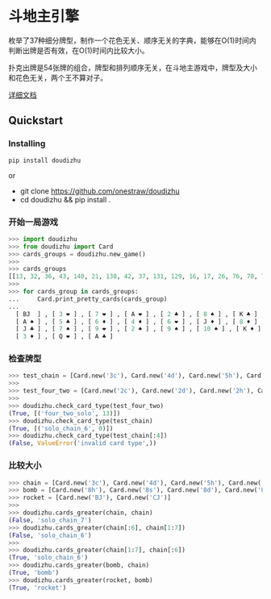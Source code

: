 # 斗地主引擎

枚举了37种细分牌型，制作一个花色无关、顺序无关的字典，能够在O(1)时间内判断出牌是否有效，在O(1)时间内比较大小。

扑克出牌是54张牌的组合，牌型和排列顺序无关，在斗地主游戏中，牌型及大小和花色无关，两个王不算对子。

[详细文档](docs/engine.md)

## Quickstart

### Installing

`pip install doudizhu`

or

- git clone https://github.com/onestraw/doudizhu
- cd doudizhu && pip install .

### 开始一局游戏
```python
>>> import doudizhu
>>> from doudizhu import Card
>>> cards_groups = doudizhu.new_game()
>>>
>>> cards_groups
[[13, 32, 36, 43, 140, 21, 138, 42, 37, 131, 129, 16, 17, 26, 76, 70, 71], [27, 130, 67, 65, 35, 72, 69, 75, 33, 34, 68, 66, 135, 24, 134, 19, 25], [136, 20, 38, 28, 22, 23, 74, 73, 14, 44, 39, 133, 40, 132, 128, 18, 137], [64, 41, 139]]
>>>
>>> for cards_group in cards_groups:
...     Card.print_pretty_cards(cards_group)
...
  [ BJ  ] , [ 3 ❤ ] , [ 7 ❤ ] , [ A ❤ ] , [ 2 ♣ ] , [ 8 ♠ ] , [ K ♣ ] , [ K ❤ ] , [ 8 ❤ ] , [ 6 ♣ ] , [ 4 ♣ ] , [ 3 ♠ ] , [ 4 ♠ ] , [ K ♠ ] , [ 2 ♦ ] , [ 9 ♦ ] , [ 10 ♦ ]
  [ A ♠ ] , [ 5 ♣ ] , [ 6 ♦ ] , [ 4 ♦ ] , [ 6 ❤ ] , [ J ♦ ] , [ 8 ♦ ] , [ A ♦ ] , [ 4 ❤ ] , [ 5 ❤ ] , [ 7 ♦ ] , [ 5 ♦ ] , [ 10 ♣ ] , [ J ♠ ] , [ 9 ♣ ] , [ 6 ♠ ] , [ Q ♠ ]
  [ J ♣ ] , [ 7 ♠ ] , [ 9 ❤ ] , [ 2 ♠ ] , [ 9 ♠ ] , [ 10 ♠ ] , [ K ♦ ] , [ Q ♦ ] , [ CJ  ] , [ 2 ❤ ] , [ 10 ❤ ] , [ 8 ♣ ] , [ J ❤ ] , [ 7 ♣ ] , [ 3 ♣ ] , [ 5 ♠ ] , [ Q ♣ ]
  [ 3 ♦ ] , [ Q ❤ ] , [ A ♣ ]
```

### 检查牌型
```python
>>> test_chain = [Card.new('3c'), Card.new('4d'), Card.new('5h'), Card.new('6s'), Card.new('7s'), Card.new('8h')]
>>>
>>> test_four_two = [Card.new('2c'), Card.new('2d'), Card.new('2h'), Card.new('2s'), Card.new('BJ'), Card.new('CJ')]
>>>
>>> doudizhu.check_card_type(test_four_two)
(True, [('four_two_solo', 13)])
>>> doudizhu.check_card_type(test_chain)
(True, [('solo_chain_6', 0)])
>>> doudizhu.check_card_type(test_chain[:4])
(False, ValueError('invalid card type',))
```

### 比较大小
```python
>>> chain = [Card.new('3c'), Card.new('4d'), Card.new('5h'), Card.new('6s'), Card.new('7s'), Card.new('8h'), Card.new('9h')]
>>> bomb = [Card.new('8h'), Card.new('8s'), Card.new('8d'), Card.new('8c')]
>>> rocket = [Card.new('BJ'), Card.new('CJ')]
>>>
>>> doudizhu.cards_greater(chain, chain)
(False, 'solo_chain_7')
>>> doudizhu.cards_greater(chain[:6], chain[1:7])
(False, 'solo_chain_6')
>>>
>>> doudizhu.cards_greater(chain[1:7], chain[:6])
(True, 'solo_chain_6')
>>> doudizhu.cards_greater(bomb, chain)
(True, 'bomb')
>>> doudizhu.cards_greater(rocket, bomb)
(True, 'rocket')
```
